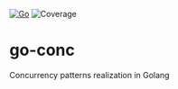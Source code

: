 [![Go](https://github.com/dannysy/go-conc/actions/workflows/go.yml/badge.svg)](https://github.com/dannysy/go-conc/actions/workflows/go.yml)
![Coverage](https://img.shields.io/badge/Coverage-0-red)
# go-conc
Concurrency patterns realization in Golang